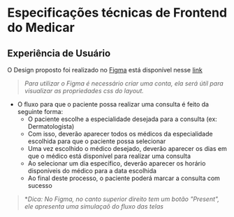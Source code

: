 # Especificações técnicas de Frontend do Medicar #

## Experiência de Usuário ##
O Design proposto foi realizado no [Figma](https://www.figma.com/) está disponível nesse [link](https://www.figma.com/file/kJIvTRUJtKin3PFthaGXnj/Desafio-Full-Stack-Intmed?node-id=0%3A1) 
> _Para utilizar o Figma é necessário criar uma conta, ela será útil para visualizar as propriedades css do layout._
  - O fluxo para que o paciente possa realizar uma consulta é feito da seguinte forma:
    - O paciente escolhe a especialidade desejada para a consulta (ex: Dermatologista)
    - Com isso, deverão aparecer todos os médicos da especialidade escolhida para que o paciente possa selecionar
    - Uma vez escolhido o médico desejado, deverão aparecer os dias em que o médico está disponível para realizar uma consulta
    - Ao selecionar um dia específico, deverão aparecer os horário disponíveis do médico para a data escolhida
    - Ao final deste processo, o paciente poderá marcar a consulta com sucesso
> *_Dica: No Figma, no canto superior direito tem um botão "Present", ele apresenta uma simulaçaõ do fluxo das telas_


